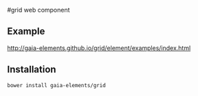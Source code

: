 #grid web component

## Example

http://gaia-elements.github.io/grid/element/examples/index.html

## Installation
```
bower install gaia-elements/grid
```
